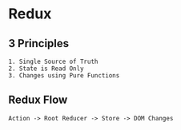 # Redux
## 3 Principles
    1. Single Source of Truth
    2. State is Read Only
    3. Changes using Pure Functions
## Redux Flow

    Action -> Root Reducer -> Store -> DOM Changes
